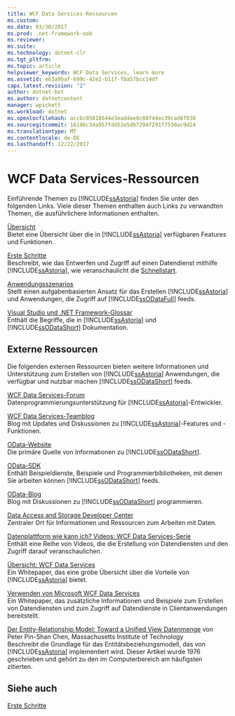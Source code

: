 ```yaml
---
title: WCF Data Services-Ressourcen
ms.custom: 
ms.date: 03/30/2017
ms.prod: .net-framework-oob
ms.reviewer: 
ms.suite: 
ms.technology: dotnet-clr
ms.tgt_pltfrm: 
ms.topic: article
helpviewer_keywords: WCF Data Services, learn more
ms.assetid: e63a9baf-699c-42e2-b11f-fba57bcc14df
caps.latest.revision: "2"
author: dotnet-bot
ms.author: dotnetcontent
manager: wpickett
ms.workload: dotnet
ms.openlocfilehash: accbc05018644e3ead4ee0c08f44ec39cad8f036
ms.sourcegitcommit: 16186c34a957fdd52e5db7294f291f7530ac9d24
ms.translationtype: MT
ms.contentlocale: de-DE
ms.lasthandoff: 12/22/2017
---
```

# <a name="wcf-data-services-resources"></a>WCF Data Services-Ressourcen
Einführende Themen zu [!INCLUDE[ssAstoria](../../../../includes/ssastoria-md.md)] finden Sie unter den folgenden Links. Viele dieser Themen enthalten auch Links zu verwandten Themen, die ausführlichere Informationen enthalten.  
  
 [Übersicht](../../../../docs/framework/data/wcf/wcf-data-services-overview.md)  
 Bietet eine Übersicht über die in [!INCLUDE[ssAstoria](../../../../includes/ssastoria-md.md)] verfügbaren Features und Funktionen.  
  
 [Erste Schritte](../../../../docs/framework/data/adonet/ef/getting-started.md)  
 Beschreibt, wie das Entwerfen und Zugriff auf einen Datendienst mithilfe [!INCLUDE[ssAstoria](../../../../includes/ssastoria-md.md)], wie veranschaulicht die [Schnellstart](../../../../docs/framework/data/wcf/quickstart-wcf-data-services.md).  
  
 [Anwendungsszenarios](../../../../docs/framework/data/wcf/application-scenarios-wcf-data-services.md)  
 Stellt einen aufgabenbasierten Ansatz für das Erstellen [!INCLUDE[ssAstoria](../../../../includes/ssastoria-md.md)] und Anwendungen, die Zugriff auf [!INCLUDE[ssODataFull](../../../../includes/ssodatafull-md.md)] feeds.  
  
 [Visual Studio und .NET Framework-Glossar](http://msdn.microsoft.com/en-us/6529d7c6-7e25-4426-a120-d57b239ca4eb)  
 Enthält die Begriffe, die in [!INCLUDE[ssAstoria](../../../../includes/ssastoria-md.md)] und [!INCLUDE[ssODataShort](../../../../includes/ssodatashort-md.md)] Dokumentation.  
  
## <a name="external-resources"></a>Externe Ressourcen  
 Die folgenden externen Ressourcen bieten weitere Informationen und Unterstützung zum Erstellen von [!INCLUDE[ssAstoria](../../../../includes/ssastoria-md.md)] Anwendungen, die verfügbar und nutzbar machen [!INCLUDE[ssODataShort](../../../../includes/ssodatashort-md.md)] feeds.  
  
 [WCF Data Services-Forum](http://go.microsoft.com/fwlink/?LinkId=150512)  
 Datenprogrammierungsunterstützung für [!INCLUDE[ssAstoria](../../../../includes/ssastoria-md.md)]-Entwickler.  
  
 [WCF Data Services-Teamblog](http://go.microsoft.com/fwlink/?LinkId=150511)  
 Blog mit Updates und Diskussionen zu [!INCLUDE[ssAstoria](../../../../includes/ssastoria-md.md)]-Features und -Funktionen.  
  
 [OData-Website](http://go.microsoft.com/fwlink/?LinkID=184554)  
 Die primäre Quelle von Informationen zu [!INCLUDE[ssODataShort](../../../../includes/ssodatashort-md.md)].  
  
 [OData-SDK](http://go.microsoft.com/fwlink/?LinkID=185248)  
 Enthält Beispieldienste, Beispiele und Programmierbibliotheken, mit denen Sie arbeiten können [!INCLUDE[ssODataShort](../../../../includes/ssodatashort-md.md)] feeds.  
  
 [OData-Blog](http://go.microsoft.com/fwlink/?LinkId=185868)  
 Blog mit Diskussionen zu [!INCLUDE[ssODataShort](../../../../includes/ssodatashort-md.md)] programmieren.  
  
 [Data Access and Storage Developer Center](http://go.microsoft.com/fwlink/?LinkId=91903)  
 Zentraler Ort für Informationen und Ressourcen zum Arbeiten mit Daten.  
  
 [Datenplattform wie kann ich? Videos: WCF Data Services-Serie](http://go.microsoft.com/fwlink/?LinkId=124600)  
 Enthält eine Reihe von Videos, die die Erstellung von Datendiensten und den Zugriff darauf veranschaulichen.  
  
 [Übersicht: WCF Data Services](http://go.microsoft.com/fwlink/?LinkID=131074)  
 Ein Whitepaper, das eine grobe Übersicht über die Vorteile von [!INCLUDE[ssAstoria](../../../../includes/ssastoria-md.md)] bietet.  
  
 [Verwenden von Microsoft WCF Data Services](http://go.microsoft.com/fwlink/?LinkID=131075)  
 Ein Whitepaper, das zusätzliche Informationen und Beispiele zum Erstellen von Datendiensten und zum Zugriff auf Datendienste in Clientanwendungen bereitstellt.  
  
 [Der Entity-Relationship Model: Toward a Unified View Datenmenge](http://go.microsoft.com/fwlink/?LinkId=91909) von Peter Pin-Shan Chen, Massachusetts Institute of Technology  
 Beschreibt die Grundlage für das Entitätsbeziehungsmodell, das von [!INCLUDE[ssAstoria](../../../../includes/ssastoria-md.md)] implementiert wird. Dieser Artikel wurde 1976 geschrieben und gehört zu den im Computerbereich am häufigsten zitierten.  
  
## <a name="see-also"></a>Siehe auch  
 [Erste Schritte](../../../../docs/framework/data/wcf/getting-started-with-wcf-data-services.md)
